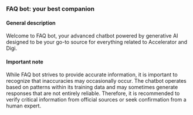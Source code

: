 ###  FAQ bot: your best companion

#### General description
Welcome to FAQ bot, your advanced chatbot powered by generative AI designed to be your go-to source for everything related to Accelerator and Digi.


#### Important note
While FAQ bot strives to provide accurate information, it is important to recognize that inaccuracies may occasionally occur. The chatbot operates based on patterns within its training data and may sometimes generate responses that are not entirely reliable. Therefore, it is recommended to verify critical information from official sources or seek confirmation from a human expert.